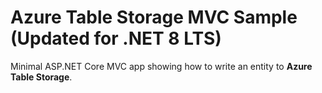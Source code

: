 # Azure Table Storage MVC Sample (Updated for .NET 8 LTS)
Minimal ASP.NET Core MVC app showing how to write an entity to **Azure Table Storage**.
